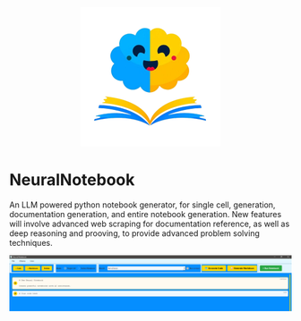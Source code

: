 <p align="center">
  <img src="notebookLogo2.png" alt="OARC LOGO" width="250"/>
</p>

# NeuralNotebook
An LLM powered python notebook generator, for single cell, generation, documentation generation, and entire notebook generation. New features will involve advanced web scraping for documentation reference, as well as deep reasoning and prooving, to provide advanced problem solving techniques.

<p align="center">
  <img src="notebookEx.png" alt="OARC LOGO" width="850"/>
</p>
